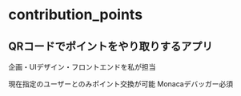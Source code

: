 # contribution_points
## QRコードでポイントをやり取りするアプリ
企画・UIデザイン・フロントエンドを私が担当

現在指定のユーザーとのみポイント交換が可能
Monacaデバッガー必須
